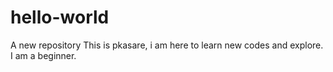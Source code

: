 # hello-world
A new repository
This is pkasare, i am here to learn new codes and explore. 
I am a beginner.

